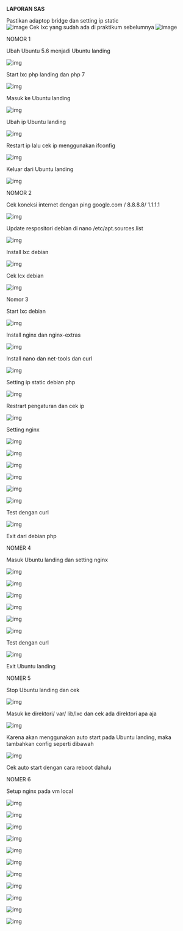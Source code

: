 **LAPORAN SAS** 

 

Pastikan adaptop bridge dan setting ip static  
![image](https://user-images.githubusercontent.com/93086665/138603980-77f04753-489c-4ac3-9368-27eb1b3a84a4.png)
Cek lxc yang sudah ada di praktikum sebelumnya
![image](https://user-images.githubusercontent.com/93086665/138603989-a0159107-5a9f-431e-89d5-ac16d855f03a.png)


NOMOR 1

Ubah Ubuntu 5.6 menjadi Ubuntu landing

![img](file:///C:\Users\Dewata\AppData\Local\Temp\msohtmlclip1\01\clip_image003.png)

 

Start lxc php landing dan php 7

![img](file:///C:\Users\Dewata\AppData\Local\Temp\msohtmlclip1\01\clip_image004.png)

 

Masuk ke Ubuntu landing

![img](file:///C:\Users\Dewata\AppData\Local\Temp\msohtmlclip1\01\clip_image005.png)

Ubah ip Ubuntu landing

![img](file:///C:\Users\Dewata\AppData\Local\Temp\msohtmlclip1\01\clip_image006.png)

 

Restart ip lalu cek ip menggunakan ifconfig

![img](file:///C:\Users\Dewata\AppData\Local\Temp\msohtmlclip1\01\clip_image007.png)

 

Keluar dari Ubuntu landing

![img](file:///C:\Users\Dewata\AppData\Local\Temp\msohtmlclip1\01\clip_image008.png)

 

NOMOR 2

Cek koneksi internet dengan ping google.com / 8.8.8.8/ 1.1.1.1

![img](file:///C:\Users\Dewata\AppData\Local\Temp\msohtmlclip1\01\clip_image010.png)

Update respositori debian di nano /etc/apt.sources.list

![img](file:///C:\Users\Dewata\AppData\Local\Temp\msohtmlclip1\01\clip_image011.png)

Install lxc debian

![img](file:///C:\Users\Dewata\AppData\Local\Temp\msohtmlclip1\01\clip_image013.jpg)

 

Cek lcx debian

![img](file:///C:\Users\Dewata\AppData\Local\Temp\msohtmlclip1\01\clip_image014.png)

Nomor 3 

Start lxc debian 

![img](file:///C:\Users\Dewata\AppData\Local\Temp\msohtmlclip1\01\clip_image015.png)

Install nginx dan nginx-extras

![img](file:///C:\Users\Dewata\AppData\Local\Temp\msohtmlclip1\01\clip_image016.png)

Install nano dan net-tools dan curl

![img](file:///C:\Users\Dewata\AppData\Local\Temp\msohtmlclip1\01\clip_image017.png)

 

Setting ip static debian php

![img](file:///C:\Users\Dewata\AppData\Local\Temp\msohtmlclip1\01\clip_image018.png)

 

Restrart pengaturan dan cek ip

 

![img](file:///C:\Users\Dewata\AppData\Local\Temp\msohtmlclip1\01\clip_image019.png)



 

Setting nginx

![img](file:///C:\Users\Dewata\AppData\Local\Temp\msohtmlclip1\01\clip_image020.png)

 

![img](file:///C:\Users\Dewata\AppData\Local\Temp\msohtmlclip1\01\clip_image021.png)

![img](file:///C:\Users\Dewata\AppData\Local\Temp\msohtmlclip1\01\clip_image020.png)

 

![img](file:///C:\Users\Dewata\AppData\Local\Temp\msohtmlclip1\01\clip_image022.png)

![img](file:///C:\Users\Dewata\AppData\Local\Temp\msohtmlclip1\01\clip_image024.png)

![img](file:///C:\Users\Dewata\AppData\Local\Temp\msohtmlclip1\01\clip_image025.png)

 

Test dengan curl

![img](file:///C:\Users\Dewata\AppData\Local\Temp\msohtmlclip1\01\clip_image026.png)

Exit dari debian php

 

NOMER 4

Masuk Ubuntu landing dan setting nginx

![img](file:///C:\Users\Dewata\AppData\Local\Temp\msohtmlclip1\01\clip_image027.png)

![img](file:///C:\Users\Dewata\AppData\Local\Temp\msohtmlclip1\01\clip_image021.png)

![img](file:///C:\Users\Dewata\AppData\Local\Temp\msohtmlclip1\01\clip_image028.png)

![img](file:///C:\Users\Dewata\AppData\Local\Temp\msohtmlclip1\01\clip_image022.png)

![img](file:///C:\Users\Dewata\AppData\Local\Temp\msohtmlclip1\01\clip_image029.png)

![img](file:///C:\Users\Dewata\AppData\Local\Temp\msohtmlclip1\01\clip_image025.png)

 

Test dengan curl

![img](file:///C:\Users\Dewata\AppData\Local\Temp\msohtmlclip1\01\clip_image026.png)

Exit Ubuntu landing

NOMER 5

Stop Ubuntu landing dan cek

![img](file:///C:\Users\Dewata\AppData\Local\Temp\msohtmlclip1\01\clip_image030.png)

 

Masuk ke direktori/ var/ lib/lxc dan cek ada direktori apa aja

![img](file:///C:\Users\Dewata\AppData\Local\Temp\msohtmlclip1\01\clip_image031.png)

Karena akan menggunakan auto start pada Ubuntu landing, maka tambahkan config seperti dibawah

![img](file:///C:\Users\Dewata\AppData\Local\Temp\msohtmlclip1\01\clip_image033.png)

Cek auto start dengan cara reboot dahulu

NOMER 6

Setup nginx pada vm local

![img](file:///C:\Users\Dewata\AppData\Local\Temp\msohtmlclip1\01\clip_image034.png)

 

![img](file:///C:\Users\Dewata\AppData\Local\Temp\msohtmlclip1\01\clip_image035.png)

![img](file:///C:\Users\Dewata\AppData\Local\Temp\msohtmlclip1\01\clip_image036.png)

![img](file:///C:\Users\Dewata\AppData\Local\Temp\msohtmlclip1\01\clip_image037.png)

 

 

![img](file:///C:\Users\Dewata\AppData\Local\Temp\msohtmlclip1\01\clip_image039.png)

 

 

 

 

![img](file:///C:\Users\Dewata\AppData\Local\Temp\msohtmlclip1\01\clip_image040.png)

![img](file:///C:\Users\Dewata\AppData\Local\Temp\msohtmlclip1\01\clip_image042.png)

 

 

 

 

 

 

 

 

![img](file:///C:\Users\Dewata\AppData\Local\Temp\msohtmlclip1\01\clip_image026.png)

![img](file:///C:\Users\Dewata\AppData\Local\Temp\msohtmlclip1\01\clip_image044.png)

 

 

 

 

 

 

![img](file:///C:\Users\Dewata\AppData\Local\Temp\msohtmlclip1\01\clip_image045.png)

 

![img](file:///C:\Users\Dewata\AppData\Local\Temp\msohtmlclip1\01\clip_image047.png)

